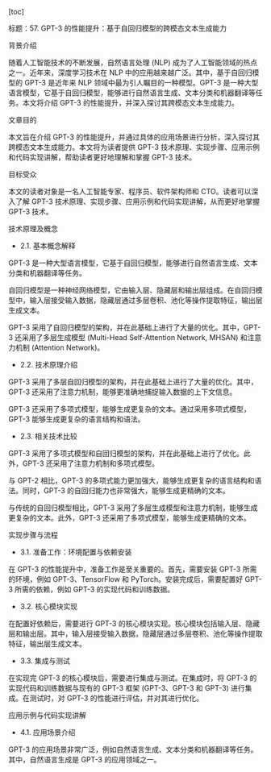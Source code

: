 
[toc]                    
                
                
标题：57. GPT-3 的性能提升：基于自回归模型的跨模态文本生成能力

背景介绍

随着人工智能技术的不断发展，自然语言处理 (NLP) 成为了人工智能领域的热点之一。近年来，深度学习技术在 NLP 中的应用越来越广泛。其中，基于自回归模型的 GPT-3 是近年来 NLP 领域中最为引人瞩目的一种模型。GPT-3 是一种大型语言模型，它基于自回归模型，能够进行自然语言生成、文本分类和机器翻译等任务。本文将介绍 GPT-3 的性能提升，并深入探讨其跨模态文本生成能力。

文章目的

本文旨在介绍 GPT-3 的性能提升，并通过具体的应用场景进行分析，深入探讨其跨模态文本生成能力。本文将为读者提供 GPT-3 技术原理、实现步骤、应用示例和代码实现讲解，帮助读者更好地理解和掌握 GPT-3 技术。

目标受众

本文的读者对象是一名人工智能专家、程序员、软件架构师和 CTO。读者可以深入了解 GPT-3 技术原理、实现步骤、应用示例和代码实现讲解，从而更好地掌握 GPT-3 技术。

技术原理及概念

- 2.1. 基本概念解释

GPT-3 是一种大型语言模型，它基于自回归模型，能够进行自然语言生成、文本分类和机器翻译等任务。

自回归模型是一种神经网络模型，它由输入层、隐藏层和输出层组成。在自回归模型中，输入层接受输入数据，隐藏层通过多层卷积、池化等操作提取特征，输出层生成文本。

GPT-3 采用了自回归模型的架构，并在此基础上进行了大量的优化。其中，GPT-3 还采用了多层生成模型 (Multi-Head Self-Attention Network, MHSAN) 和注意力机制 (Attention Network)。

- 2.2. 技术原理介绍

GPT-3 采用了多层自回归模型的架构，并在此基础上进行了大量的优化。其中，GPT-3 还采用了注意力机制，能够更准确地捕捉输入数据的上下文信息。

GPT-3 还采用了多项式模型，能够生成更复杂的文本。通过采用多项式模型，GPT-3 能够生成更复杂的语言结构和语法。

- 2.3. 相关技术比较

GPT-3 采用了多项式模型和自回归模型的架构，并在此基础上进行了优化。此外，GPT-3 还采用了注意力机制和多项式模型。

与 GPT-2 相比，GPT-3 的多项式能力更加强大，能够生成更复杂的语言结构和语法。同时，GPT-3 的自回归能力也非常强大，能够生成更精确的文本。

与传统的自回归模型相比，GPT-3 采用了多层生成模型和注意力机制，能够生成更复杂的文本。此外，GPT-3 还采用了多项式模型，能够生成更精确的文本。

实现步骤与流程

- 3.1. 准备工作：环境配置与依赖安装

在 GPT-3 的性能提升中，准备工作是至关重要的。首先，需要安装 GPT-3 所需的环境，例如 GPT-3、TensorFlow 和 PyTorch。安装完成后，需要配置好 GPT-3 所需的依赖，例如 GPT-3 的实现代码和训练数据。

- 3.2. 核心模块实现

在配置好依赖后，需要进行 GPT-3 的核心模块实现。核心模块包括输入层、隐藏层和输出层。其中，输入层接受输入数据，隐藏层通过多层卷积、池化等操作提取特征，输出层生成文本。

- 3.3. 集成与测试

在实现完 GPT-3 的核心模块后，需要进行集成与测试。在集成时，将 GPT-3 的实现代码和训练数据与现有的 GPT-3 框架 (GPT-3、GPT-3 和 GPT-3) 进行集成。在测试时，对 GPT-3 的性能进行评估，并对其进行优化。

应用示例与代码实现讲解

- 4.1. 应用场景介绍

GPT-3 的应用场景非常广泛，例如自然语言生成、文本分类和机器翻译等任务。其中，自然语言生成是 GPT-3 的应用领域之一。

